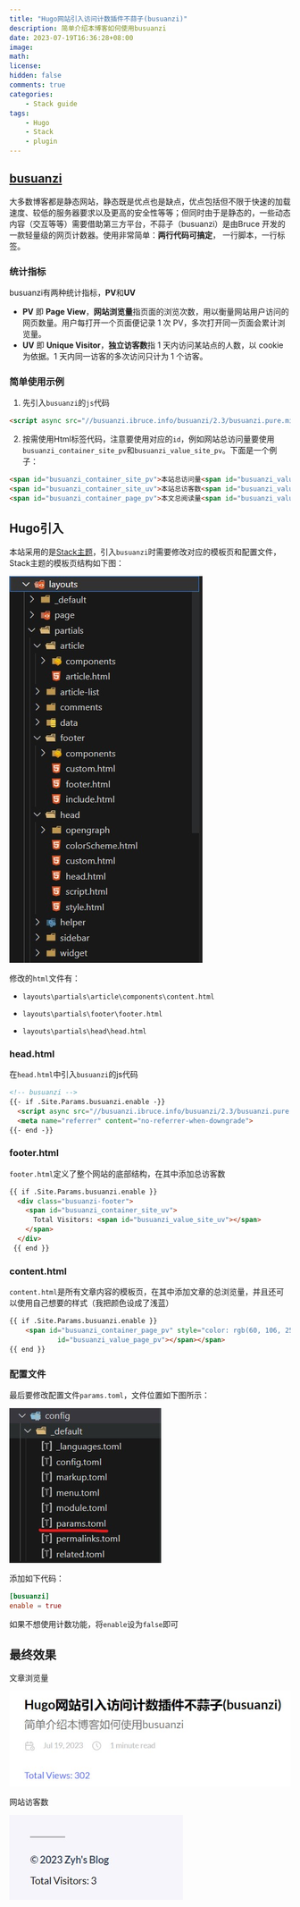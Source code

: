 ```yaml
---
title: "Hugo网站引入访问计数插件不蒜子(busuanzi)"
description: 简单介绍本博客如何使用busuanzi
date: 2023-07-19T16:36:28+08:00
image: 
math: 
license: 
hidden: false
comments: true
categories:
    - Stack guide
tags:
    - Hugo
    - Stack
    - plugin
---
```


## [busuanzi](http://busuanzi.ibruce.info/)

大多数博客都是静态网站，静态既是优点也是缺点，优点包括但不限于快速的加载速度、较低的服务器要求以及更高的安全性等等；但同时由于是静态的，一些动态内容（交互等等）需要借助第三方平台，不蒜子（busuanzi）是由Bruce 开发的一款轻量级的网页计数器。使用非常简单：**两行代码可搞定**， 一行脚本，一行标签。

### 统计指标

busuanzi有两种统计指标，**PV**和**UV**

- **PV** 即 **Page View**，**网站浏览量**指页面的浏览次数，用以衡量网站用户访问的网页数量。用户每打开一个页面便记录 1 次 PV，多次打开同一页面会累计浏览量。
- **UV** 即 **Unique Visitor**，**独立访客数**指 1 天内访问某站点的人数，以 cookie 为依据。1 天内同一访客的多次访问只计为 1 个访客。

### 简单使用示例

1. 先引入`busuanzi`的`js`代码

```html
<script async src="//busuanzi.ibruce.info/busuanzi/2.3/busuanzi.pure.mini.js"></script>
```

2. 按需使用Html标签代码，注意要使用对应的`id`，例如网站总访问量要使用`busuanzi_container_site_pv`和`busuanzi_value_site_pv`。下面是一个例子：

```html
<span id="busuanzi_container_site_pv">本站总访问量<span id="busuanzi_value_site_pv"></span>次</span>
<span id="busuanzi_container_site_uv">本站总访客数<span id="busuanzi_value_site_uv"></span>人</span>
<span id="busuanzi_container_page_pv">本文总阅读量<span id="busuanzi_value_page_pv"></span>次</span>
```

## Hugo引入

本站采用的是[Stack主题](https://stack.jimmycai.com/)，引入`busuanzi`时需要修改对应的模板页和配置文件，Stack主题的模板页结构如下图：

![](layouts.jpg)

修改的`html`文件有：

- `layouts\partials\article\components\content.html`

- `layouts\partials\footer\footer.html`

- `layouts\partials\head\head.html`

### head.html

在`head.html`中引入`busuanzi`的js代码

```html
<!-- busuanzi -->
{{- if .Site.Params.busuanzi.enable -}}
  <script async src="//busuanzi.ibruce.info/busuanzi/2.3/busuanzi.pure.mini.js"></script>
  <meta name="referrer" content="no-referrer-when-downgrade">
{{- end -}}
```

### footer.html

`footer.html`定义了整个网站的底部结构，在其中添加总访客数

```html
{{ if .Site.Params.busuanzi.enable }}
  <div class="busuanzi-footer">
    <span id="busuanzi_container_site_uv">
      Total Visitors: <span id="busuanzi_value_site_uv"></span>
    </span>
  </div>
 {{ end }}
```

### content.html

`content.html`是所有文章内容的模板页，在其中添加文章的总浏览量，并且还可以使用自己想要的样式（我把颜色设成了浅蓝）

```html
{{ if .Site.Params.busuanzi.enable }}
    <span id="busuanzi_container_page_pv" style="color: rgb(60, 106, 255)">Total Views: <span
            id="busuanzi_value_page_pv"></span></span>
{{ end }}
```

### 配置文件

最后要修改配置文件`params.toml`，文件位置如下图所示：

![](config.jpg)

添加如下代码：

```toml
[busuanzi]
enable = true
```

如果不想使用计数功能，将`enable`设为`false`即可

## 最终效果

文章浏览量

![](page.jpg)

网站访客数

![](site.jpg)
